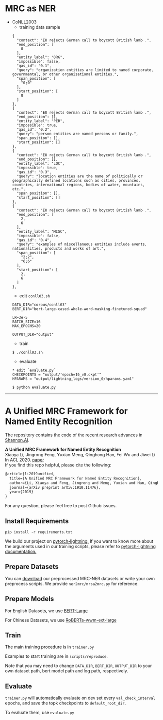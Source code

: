 # MRC as NER

- CoNLL2003
  - training data sample
  ```
  {
    "context": "EU rejects German call to boycott British lamb .",
    "end_position": [
      0
    ],
    "entity_label": "ORG",
    "impossible": false,
    "qas_id": "0.1",
    "query": "organization entities are limited to named corporate, governmental, or other organizational entities.",
    "span_position": [
      "0;0"
    ],
    "start_position": [
      0
    ]
  },
  {
    "context": "EU rejects German call to boycott British lamb .",
    "end_position": [],
    "entity_label": "PER",
    "impossible": true,
    "qas_id": "0.2",
    "query": "person entities are named persons or family.",
    "span_position": [],
    "start_position": []
  },
  {
    "context": "EU rejects German call to boycott British lamb .",
    "end_position": [],
    "entity_label": "LOC",
    "impossible": true,
    "qas_id": "0.3",
    "query": "location entities are the name of politically or geographically defined locations such as cities, provinces, countries, international regions, bodies of water, mountains, etc.",
    "span_position": [],
    "start_position": []
  },
  {
    "context": "EU rejects German call to boycott British lamb .",
    "end_position": [
      2,
      6
    ],
    "entity_label": "MISC",
    "impossible": false,
    "qas_id": "0.4",
    "query": "examples of miscellaneous entities include events, nationalities, products and works of art.",
    "span_position": [
      "2;2",
      "6;6"
    ],
    "start_position": [
      2,
      6
    ]
  },
  ```
  - edit `conll03.sh`
  ```
  DATA_DIR="corpus/conll03"
  BERT_DIR="bert-large-cased-whole-word-masking-finetuned-squad"

  LR=3e-5
  BATCH_SIZE=16
  MAX_EPOCHS=20

  OUTPUT_DIR="output"
  ```
  - train
  ```
  $ ./conll03.sh
  ```
  - evaluate
  ```
  * edit `evaluate.py`
  CHECKPOINTS = "output/'epoch=16_v0.ckpt'"
  HPARAMS = "output/lightning_logs/version_0/hparams.yaml"

  $ python evaluate.py
  ```


----

# A Unified MRC Framework for Named Entity Recognition 
The repository contains the code of the recent research advances in [Shannon.AI](http://www.shannonai.com). 

**A Unified MRC Framework for Named Entity Recognition** <br>
Xiaoya Li, Jingrong Feng, Yuxian Meng, Qinghong Han, Fei Wu and Jiwei Li<br>
In ACL 2020. [paper](https://arxiv.org/abs/1910.11476)<br>
If you find this repo helpful, please cite the following:
```latex
@article{li2019unified,
  title={A Unified MRC Framework for Named Entity Recognition},
  author={Li, Xiaoya and Feng, Jingrong and Meng, Yuxian and Han, Qinghong and Wu, Fei and Li, Jiwei},
  journal={arXiv preprint arXiv:1910.11476},
  year={2019}
}
```
For any question, please feel free to post Github issues.<br>

## Install Requirements
`pip install -r requirements.txt`

We build our project on [pytorch-lightning.](https://github.com/PyTorchLightning/pytorch-lightning)
If you want to know more about the arguments used in our training scripts, please 
refer to [pytorch-lightning documentation.](https://pytorch-lightning.readthedocs.io/en/latest/)

## Prepare Datasets
You can [download](./ner2mrc/download.md) our preprocessed MRC-NER datasets or 
write your own preprocess scripts. We provide `ner2mrc/mrsa2mrc.py` for reference.

## Prepare Models
For English Datasets, we use [BERT-Large](https://github.com/google-research/bert)

For Chinese Datasets, we use [RoBERTa-wwm-ext-large](https://github.com/ymcui/Chinese-BERT-wwm)

## Train
The main training procedure is in `trainer.py`

Examples to start training are in `scripts/reproduce`.

Note that you may need to change `DATA_DIR`, `BERT_DIR`, `OUTPUT_DIR` to your own
dataset path, bert model path and log path, respectively.

## Evaluate
`trainer.py` will automatically evaluate on dev set every `val_check_interval` epochs,
and save the topk checkpoints to `default_root_dir`.

To evaluate them, use `evaluate.py`
